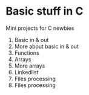 # Basic stuff in C

Mini projects for C newbies

1. Basic in & out
1. More about basic in & out
1. Functions
1. Arrays
1. More arrays 
1. Linkedlist
1. Files processing
1. Files processing
